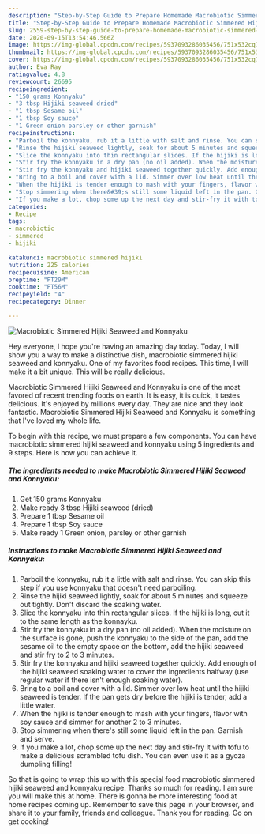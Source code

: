 ```yaml
---
description: "Step-by-Step Guide to Prepare Homemade Macrobiotic Simmered Hijiki Seaweed and Konnyaku"
title: "Step-by-Step Guide to Prepare Homemade Macrobiotic Simmered Hijiki Seaweed and Konnyaku"
slug: 2559-step-by-step-guide-to-prepare-homemade-macrobiotic-simmered-hijiki-seaweed-and-konnyaku
date: 2020-09-15T13:54:46.566Z
image: https://img-global.cpcdn.com/recipes/5937093286035456/751x532cq70/macrobiotic-simmered-hijiki-seaweed-and-konnyaku-recipe-main-photo.jpg
thumbnail: https://img-global.cpcdn.com/recipes/5937093286035456/751x532cq70/macrobiotic-simmered-hijiki-seaweed-and-konnyaku-recipe-main-photo.jpg
cover: https://img-global.cpcdn.com/recipes/5937093286035456/751x532cq70/macrobiotic-simmered-hijiki-seaweed-and-konnyaku-recipe-main-photo.jpg
author: Eva Ray
ratingvalue: 4.8
reviewcount: 26695
recipeingredient:
- "150 grams Konnyaku"
- "3 tbsp Hijiki seaweed dried"
- "1 tbsp Sesame oil"
- "1 tbsp Soy sauce"
- "1 Green onion parsley or other garnish"
recipeinstructions:
- "Parboil the konnyaku, rub it a little with salt and rinse. You can skip this step if you use konnyaku that doesn&#39;t need parboiling."
- "Rinse the hijiki seaweed lightly, soak for about 5 minutes and squeeze out tightly. Don&#39;t discard the soaking water."
- "Slice the konnyaku into thin rectangular slices. If the hijiki is long, cut it to the same length as the konnayku."
- "Stir fry the konnyaku in a dry pan (no oil added). When the moisture on the surface is gone, push the konnyaku to the side of the pan, add the sesame oil to the empty space on the bottom, add the hijiki seaweed and stir fry to 2 to 3 minutes."
- "Stir fry the konnyaku and hijiki seaweed together quickly. Add enough of the hijiki seaweed soaking water to cover the ingredients halfway (use regular water if there isn&#39;t enough soaking water)."
- "Bring to a boil and cover with a lid. Simmer over low heat until the hijiki seaweed is tender. If the pan gets dry before the hijiki is tender, add a little water."
- "When the hijiki is tender enough to mash with your fingers, flavor with soy sauce and simmer for another 2 to 3 minutes."
- "Stop simmering when there&#39;s still some liquid left in the pan. Garnish and serve."
- "If you make a lot, chop some up the next day and stir-fry it with tofu to make a delicious scrambled tofu dish. You can even use it as a gyoza dumpling filling!"
categories:
- Recipe
tags:
- macrobiotic
- simmered
- hijiki

katakunci: macrobiotic simmered hijiki 
nutrition: 225 calories
recipecuisine: American
preptime: "PT29M"
cooktime: "PT56M"
recipeyield: "4"
recipecategory: Dinner

---
```



![Macrobiotic Simmered Hijiki Seaweed and Konnyaku](https://img-global.cpcdn.com/recipes/5937093286035456/751x532cq70/macrobiotic-simmered-hijiki-seaweed-and-konnyaku-recipe-main-photo.jpg)

Hey everyone, I hope you're having an amazing day today. Today, I will show you a way to make a distinctive dish, macrobiotic simmered hijiki seaweed and konnyaku. One of my favorites food recipes. This time, I will make it a bit unique. This will be really delicious.



Macrobiotic Simmered Hijiki Seaweed and Konnyaku is one of the most favored of recent trending foods on earth. It is easy, it is quick, it tastes delicious. It's enjoyed by millions every day. They are nice and they look fantastic. Macrobiotic Simmered Hijiki Seaweed and Konnyaku is something that I've loved my whole life.


To begin with this recipe, we must prepare a few components. You can have macrobiotic simmered hijiki seaweed and konnyaku using 5 ingredients and 9 steps. Here is how you can achieve it.

<!--inarticleads1-->

##### The ingredients needed to make Macrobiotic Simmered Hijiki Seaweed and Konnyaku:

1. Get 150 grams Konnyaku
1. Make ready 3 tbsp Hijiki seaweed (dried)
1. Prepare 1 tbsp Sesame oil
1. Prepare 1 tbsp Soy sauce
1. Make ready 1 Green onion, parsley or other garnish




<!--inarticleads2-->

##### Instructions to make Macrobiotic Simmered Hijiki Seaweed and Konnyaku:

1. Parboil the konnyaku, rub it a little with salt and rinse. You can skip this step if you use konnyaku that doesn&#39;t need parboiling.
1. Rinse the hijiki seaweed lightly, soak for about 5 minutes and squeeze out tightly. Don&#39;t discard the soaking water.
1. Slice the konnyaku into thin rectangular slices. If the hijiki is long, cut it to the same length as the konnayku.
1. Stir fry the konnyaku in a dry pan (no oil added). When the moisture on the surface is gone, push the konnyaku to the side of the pan, add the sesame oil to the empty space on the bottom, add the hijiki seaweed and stir fry to 2 to 3 minutes.
1. Stir fry the konnyaku and hijiki seaweed together quickly. Add enough of the hijiki seaweed soaking water to cover the ingredients halfway (use regular water if there isn&#39;t enough soaking water).
1. Bring to a boil and cover with a lid. Simmer over low heat until the hijiki seaweed is tender. If the pan gets dry before the hijiki is tender, add a little water.
1. When the hijiki is tender enough to mash with your fingers, flavor with soy sauce and simmer for another 2 to 3 minutes.
1. Stop simmering when there&#39;s still some liquid left in the pan. Garnish and serve.
1. If you make a lot, chop some up the next day and stir-fry it with tofu to make a delicious scrambled tofu dish. You can even use it as a gyoza dumpling filling!




So that is going to wrap this up with this special food macrobiotic simmered hijiki seaweed and konnyaku recipe. Thanks so much for reading. I am sure you will make this at home. There is gonna be more interesting food at home recipes coming up. Remember to save this page in your browser, and share it to your family, friends and colleague. Thank you for reading. Go on get cooking!
